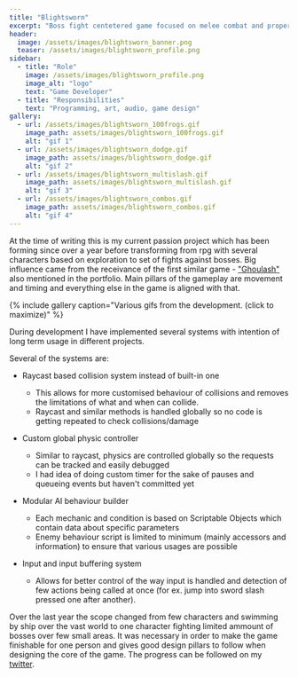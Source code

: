 ```yaml
---
title: "Blightsworn"
excerpt: "Boss fight centetered game focused on melee combat and proper timing."
header:
  image: /assets/images/blightsworn_banner.png
  teaser: /assets/images/blightsworn_profile.png
sidebar:
  - title: "Role"
    image: /assets/images/blightsworn_profile.png
    image_alt: "logo"
    text: "Game Developer"
  - title: "Responsibilities"
    text: "Programming, art, audio, game design"
gallery:
  - url: /assets/images/blightsworn_100frogs.gif
    image_path: assets/images/blightsworn_100frogs.gif
    alt: "gif 1"
  - url: /assets/images/blightsworn_dodge.gif
    image_path: assets/images/blightsworn_dodge.gif
    alt: "gif 2"
  - url: /assets/images/blightsworn_multislash.gif
    image_path: assets/images/blightsworn_multislash.gif
    alt: "gif 3"
  - url: /assets/images/blightsworn_combos.gif
    image_path: assets/images/blightsworn_combos.gif
    alt: "gif 4"
---
```


At the time of writing this is my current passion project which has been forming since over a year before transforming from rpg with several characters based on exploration to set of fights against bosses. Big influence came from the receivance of the first similar game - ["Ghoulash"](https://fractialcopper.github.io/portfolio/5ghoulash/) also mentioned in the portfolio. Main pillars of the gameplay are movement and timing and everything else in the game is aligned with that.

{% include gallery caption="Various gifs from the development. (click to maximize)" %}

During development I have implemented several systems with intention of long term usage in different projects.

Several of the systems are: 

- Raycast based collision system instead of built-in one
    - This allows for more customised behaviour of collisions and removes the limitations of what and when can collide.
    - Raycast and similar methods is handled globally so no code is getting repeated to check collisions/damage 

- Custom global physic controller
    - Similar to raycast, physics are controlled globally so the requests can be tracked and easily debugged
    - I had idea of doing custom timer for the sake of pauses and queueing events but haven't committed yet

- Modular AI behaviour builder
    - Each mechanic and condition is based on Scriptable Objects which contain data about specific parameters
    - Enemy behaviour script is limited to minimum (mainly accessors and information) to ensure that various usages are possible

- Input and input buffering system
    - Allows for better control of the way input is handled and detection of few actions being called at once (for ex. jump into sword slash pressed one after another).


Over the last year the scope changed from few characters and swimming by ship over the vast world to one character fighting limited ammount of bosses over few small areas. It was necessary in order to make the game finishable for one person and gives good design pillars to follow when designing the core of the game. The progress can be followed on my [twitter](http://twitter.com/aleflushed).